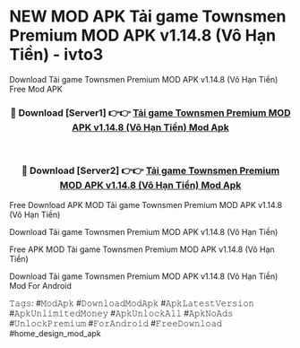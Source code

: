 # NEW MOD APK Tải game Townsmen Premium MOD APK v1.14.8 (Vô Hạn Tiền) - ivto3
Download Tải game Townsmen Premium MOD APK v1.14.8 (Vô Hạn Tiền) Free Mod APK

<div align="center">
<h3>🔴 Download [Server1] 👉👉 <a href="https://apk-comot.site?title=Tải_game_Townsmen_Premium_MOD_APK_v1.14.8_(Vô_Hạn_Tiền)">Tải game Townsmen Premium MOD APK v1.14.8 (Vô Hạn Tiền) Mod Apk</a></h3><br>

<h3>🔴 Download [Server2] 👉👉 <a href="https://apk-comot.site?title=Tải_game_Townsmen_Premium_MOD_APK_v1.14.8_(Vô_Hạn_Tiền)">Tải game Townsmen Premium MOD APK v1.14.8 (Vô Hạn Tiền) Mod Apk</a></h3>
</div>


Free Download APK MOD Tải game Townsmen Premium MOD APK v1.14.8 (Vô Hạn Tiền)

Download Tải game Townsmen Premium MOD APK v1.14.8 (Vô Hạn Tiền) 

Free APK MOD Tải game Townsmen Premium MOD APK v1.14.8 (Vô Hạn Tiền) 

Download Tải game Townsmen Premium MOD APK v1.14.8 (Vô Hạn Tiền) Mod For Android

𝚃𝚊𝚐𝚜: #𝙼𝚘𝚍𝙰𝚙𝚔 #𝙳𝚘𝚠𝚗𝚕𝚘𝚊𝚍𝙼𝚘𝚍𝙰𝚙𝚔 #𝙰𝚙𝚔𝙻𝚊𝚝𝚎𝚜𝚝𝚅𝚎𝚛𝚜𝚒𝚘𝚗 #𝙰𝚙𝚔𝚄𝚗𝚕𝚒𝚖𝚒𝚝𝚎𝚍𝙼𝚘𝚗𝚎𝚢 #𝙰𝚙𝚔𝚄𝚗𝚕𝚘𝚌𝚔𝙰𝚕𝚕 #𝙰𝚙𝚔𝙽𝚘𝙰𝚍𝚜 #𝚄𝚗𝚕𝚘𝚌𝚔𝙿𝚛𝚎𝚖𝚒𝚞𝚖 #𝙵𝚘𝚛𝙰𝚗𝚍𝚛𝚘𝚒𝚍 #𝙵𝚛𝚎𝚎𝙳𝚘𝚠𝚗𝚕𝚘𝚊𝚍 #home_design_mod_apk
